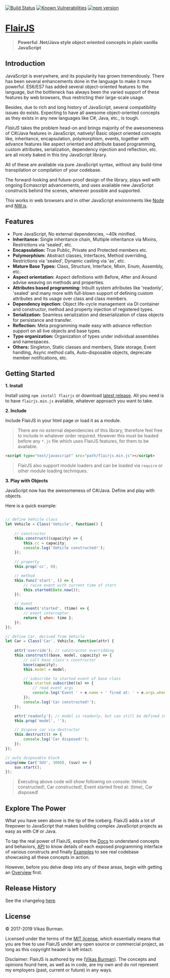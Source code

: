 [![Build Status](https://travis-ci.com/vikasburman/flairjs.svg?branch=master)](https://travis-ci.com/vikasburman/flairjs) 
[![Known Vulnerabilities](https://snyk.io/test/github/vikasburman/flairjs/badge.svg?targetFile=package.json)](https://snyk.io/test/github/vikasburman/flairjs?targetFile=package.json) 
[![npm version](https://badge.fury.io/js/flairjs.svg)](https://badge.fury.io/js/flairjs)

[FlairJS](https://flairjs.com)
===
> **Powerful .Net/Java style object oriented concepts in plain vanilla JavaScript**

Introduction
---

JavaScript is everywhere, and its popularity has grown tremendously. There has been several enhancements done in the language to make it more powerful. ES6/ES7 has added several object-oriented features to the language, but the bottleneck has always been the varied support of these features by web browsers, thus restricting their large-scale usage.


Besides, due to rich and long history of JavaScript, several compatibility issues do exists. Expecting to have all awesome object-oriented concepts as they exists in any new languages like C#, Java, etc., is tough.

_FlairJS_ takes the problem head-on and brings majority of the awesomeness of C#/Java features in JavaScript, natively! Basic object oriented concepts like, inheritance, encapsulation, polymorphism, events, together with advance features like aspect oriented and attribute based programming, custom attributes, serialization, 
dependency injection and reflection, etc. are all nicely baked in this tiny JavaScript library.

All of these are available via pure JavaScript syntax, without any build-time transpilation or compilation 
of your codebase.
                  
The forward-looking and future-proof design of the library, plays well with ongoing Ecmascript advancements, and uses available new JavaScript constructs behind the scenes, wherever possible and supported.

This works in web browsers and in other JavaScript environments like [Node](https://nodejs.org) and [NW.js](https://nwjs.io/).

Features
---
* Pure JavaScript, No external dependencies, ~40k minified.
* **Inheritance:** Single inheritance chain, Multiple inheritance via Mixins, Restrictions via 'sealed', etc.
* **Encapsulation:** True Public, Private and Protected members etc.
* **Polymorphism:** Abstract classes, Interfaces, Method overriding, Restrictions via 'sealed', Dynamic casting via 'as', etc.
* **Mature Base Types:** Class, Structure, Interface, Mixin, Enum, Assembly, etc.
* **Aspect orientation:** Aspect definitions with Before, After and Around advise weaving on methods and properties.
* **Attributes based programming:** Inbuilt system attributes like 'readonly', 'sealed' and many more with full-blown support of defining custom attributes and its usage over class and class members.
* **Dependency injection:** Object life-cycle management via DI container and constructor, method and property injection of registered types.
* **Serialization:** Seamless serialization and deserialization of class objects for persistance and transfer.
* **Reflection:** Meta programming made easy with advance reflection support on all live objects and base types.
* **Type organization:** Organization of types under individual assemblies and namespaces.
* **Others:** Singleton, Static classes and members, State storage, Event handling, Async method calls, Auto-disposable objects, deprecate member notifications, etc.

Getting Started
---
**1. Install**

Install using `npm install flairjs` or download [latest release](https://github.com/vikasburman/flairjs/releases/latest). All you need is to have `flairjs.min.js` available, whatever approach you want to take.


**2. Include**

Include FlairJS in your html page or load it as a module.

> There are no external dependencies of this library, therefore feel free to include in whatever order required. However this must be loaded before any `*.js` file which uses FlairJS features, for them to be available.

```html
<script type="text/javascript" src="path/flairjs.min.js"></script>
```

> FlairJS also support module loaders and can be loaded via `require` or other module loading techniques.


**3. Play with Objects**

JavaScript now has the awesomeness of C#/Java. Define and play with objects.

Here is a quick example:

```javascript

// define Vehicle class
let Vehicle = Class('Vehicle', function() {
    
    // constructor
    this.construct((capacity) => {
        this.cc = capacity;
        console.log('Vehicle constructed!');    
    });
    
    // property
    this.prop('cc', 0);

    // method
    this.func('start', () => {
        // raise event with current time of start
        this.started(Date.now());
    });

    // event
    this.event('started', (time) => {
        // event interceptor
        return { when: time };
    });
});

// define Car, derived from Vehicle
let Car = Class('Car', Vehicle, function(attr) {
    
    attr('override'); // constructor overridding
    this.construct((base, model, capacity) => {
        // call base class's constructor
        base(capacity);
        this.model = model;

        // subscribe to started event of base class
        this.started.subscribe((e) => {
            // read event args 
            console.log('Event ' + e.name + ' fired at: ' + e.args.when);
        });
        console.log('Car constructed!');    
    });

    attr('readonly'); // model is readonly, but can still be defined in constructor
    this.prop('model', '');

    // dispose car via destructor
    this.destruct(() => {
        console.log('Car disposed!');
    });     
});

// auto disposable block
using(new Car('SUV', 3000), (suv) => {
    suv.start();
});

```

> Executing above code will show following on console: Vehicle constructed!, Car constructed!, Event started fired at: (time), Car disposed!

Explore The Power
---
What you have seen above is the tip of the iceberg. FlairJS adds a lot of firepower to JavaScript that makes building complex JavaScript projects as easy as with C# or Java.

To tap the real power of FlairJS, explore the [Docs](https://flairjs.com/docs.html) to understand concepts and behaviors, [API](https://flairjs.com/api.html) to know details of each exposed programming interface of various constructs and finally [Examples](https://flairjs.com/examples.html) to see real codebase showcasing all these concepts in action. 

However, before you delve deep into any of these areas, begin with getting an [Overview](https://flairjs.com/index.html#start) first.

Release History
---
See the changelog [here](https://github.com/vikasburman/flairjs/blob/master/CHANGELOG.md).

License
---
&copy; 2017-2019 Vikas Burman.

Licensed under the terms of the [MIT license](https://github.com/vikasburman/flairjs/blob/master/LICENSE), which essentially means that you are free to use FlairJS under any open source or commercial project, as long as this copyright header is left intact.

Disclaimer: FlairJS is authored by me ([Vikas Burman](https://www.linkedin.com/in/vikasburman/)). The concepts and opinions found here, as well as in code, are my own and do not represent my employers (past, current or future) in any ways. 